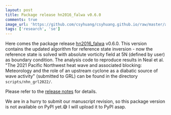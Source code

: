 ```yaml
---
layout: post
title: Package release hn2016_falwa v0.6.0
comments: true
image_url: 'https://github.com/csyhuang/csyhuang.github.io/raw/master/assets/img/hn2016_falwa_diagram.png'
tags: ['research', 'se']
---
```


Here comes the package release [hn2016_falwa](https://github.com/csyhuang/hn2016_falwa) v0.6.0. This version contains the updated algorithm for reference state inversion - now the reference state is solved with absolute vorticity field at 5N (defined by user) as boundary condition. The analysis code to reproduce results in Neal et al. "The 2021 Pacific Northwest heat wave and associated blocking: Meteorology and the role of an upstream cyclone as a diabatic source of wave activity" (submitted to GRL) can be found in the directory `scripts/nhn_grl2022/`.

Please refer to the [release notes](https://github.com/csyhuang/hn2016_falwa/releases/tag/v0.6.0) for details. 

We are in a hurry to submit our manuscript revision, so this package version is not available on PyPI yet.😅 I will upload it to PyPI asap.
